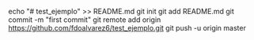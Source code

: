 echo "# test_ejemplo" >> README.md
git init
git add README.md
git commit -m "first commit"
git remote add origin https://github.com/fdoalvarez6/test_ejemplo.git
git push -u origin master
